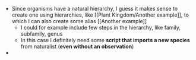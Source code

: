 - Since organisms have a natural hierarchy, I guess it makes sense to create one using hierarchies, like [[Plant Kingdom/Another example]], to which I can also create some alias [[Another example]]
	- I could for example include few steps in the hierarchy, like family, subfamily, genus
	- In this case I definitely need some **script that imports a new species** from naturalist (**even without an observation**)
-